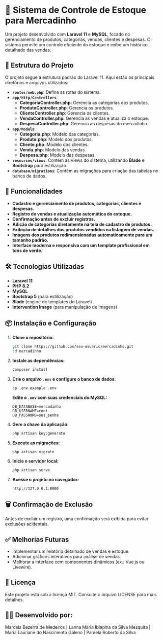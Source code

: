 # 🛒 Sistema de Controle de Estoque para Mercadinho

Um projeto desenvolvido com **Laravel 11** e **MySQL**, focado no gerenciamento de produtos, categorias, vendas, clientes e despesas. O sistema permite um controle eficiente do estoque e exibe um histórico detalhado das vendas.

## 📂 Estrutura do Projeto

O projeto segue a estrutura padrão do Laravel 11. Aqui estão os principais diretórios e arquivos utilizados:

- **`routes/web.php`**: Define as rotas do sistema.
- **`app/Http/Controllers`**:
  - **CategoriaController.php**: Gerencia as categorias dos produtos.
  - **ProdutoController.php**: Gerencia os produtos.
  - **ClienteController.php**: Gerencia os clientes.
  - **VendaController.php**: Gerencia as vendas e atualiza o estoque.
  - **DespesaController.php**: Gerencia as despesas do mercadinho.
- **`app/Models`**:
  - **Categoria.php**: Modelo das categorias.
  - **Produto.php**: Modelo dos produtos.
  - **Cliente.php**: Modelo dos clientes.
  - **Venda.php**: Modelo das vendas.
  - **Despesa.php**: Modelo das despesas.
- **`resources/views`**: Contém as views do sistema, utilizando **Blade** e **Bootstrap** para estilização.
- **`database/migrations`**: Contém as migrações para criação das tabelas no banco de dados.

## 🚀 Funcionalidades

- **Cadastro e gerenciamento de produtos, categorias, clientes e despesas.**
- **Registro de vendas e atualização automática do estoque.**
- **Confirmação antes de excluir registros.**
- **Adição de categorias diretamente na tela de cadastro de produtos.**
- **Exibição de detalhes dos produtos vendidos na listagem de vendas.**
- **Imagens dos produtos redimensionadas automaticamente para um tamanho padrão.**
- **Interface moderna e responsiva com um template profissional em tons de verde.**

## 🛠️ Tecnologias Utilizadas

- **Laravel 11**
- **PHP 8.2**
- **MySQL**
- **Bootstrap 5** (para estilização)
- **Blade** (engine de templates do Laravel)
- **Intervention Image** (para manipulação de imagens)

## 📦 Instalação e Configuração

1. **Clone o repositório:**
   ```bash
   git clone https://github.com/seu-usuario/mercadinho.git
   cd mercadinho
   ```
2. **Instale as dependências:**
   ```bash
   composer install
   ```
3. **Crie o arquivo `.env` e configure o banco de dados:**
   ```bash
   cp .env.example .env
   ```
   **Edite o `.env` com suas credenciais do MySQL:**
   ```env
   DB_DATABASE=mercadinho
   DB_USERNAME=root
   DB_PASSWORD=sua_senha
   ```
4. **Gere a chave da aplicação:**
   ```bash
   php artisan key:generate
   ```
5. **Execute as migrações:**
   ```bash
   php artisan migrate
   ```
6. **Inicie o servidor local:**
   ```bash
   php artisan serve
   ```
7. **Acesse o projeto no navegador:**
   ```
   http://127.0.0.1:8000
   ```

## 🗑️ Confirmação de Exclusão

Antes de excluir um registro, uma confirmação será exibida para evitar exclusões acidentais.

## ✅ Melhorias Futuras

- Implementar um relatório detalhado de vendas e estoque.
- Adicionar gráficos interativos para análise de vendas.
- Melhorar a interface com componentes dinâmicos (ex.: Vue.js ou Livewire).

## 📄 Licença

Este projeto está sob a licença MIT. Consulte o arquivo LICENSE para mais detalhes.

## 👨‍💻 Desenvolvido por:

Marcela Bezerra de Medeiros | Lanna Maria Ibiapina da Silva Mesquita | Maria Lauriane do Nascimento Galeno | Pamela Roberto da Silva

